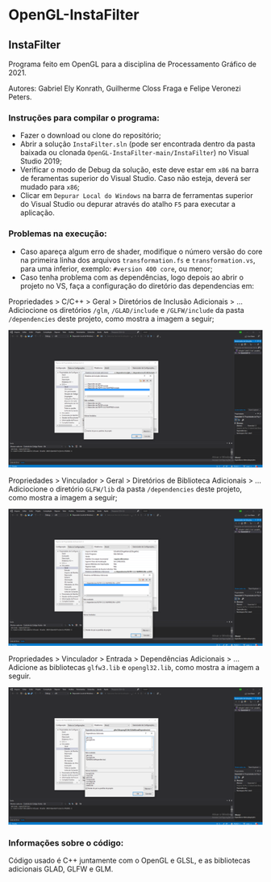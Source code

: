 # OpenGL-InstaFilter
## InstaFilter
Programa feito em OpenGL para a disciplina de Processamento Gráfico de 2021.

Autores: Gabriel Ely Konrath, Guilherme Closs Fraga e Felipe Veronezi Peters.

### Instruções para compilar o programa:
- Fazer o download ou clone do repositório;
- Abrir a solução `InstaFilter.sln` (pode ser encontrada dentro da pasta baixada ou clonada `OpenGL-InstaFilter-main/InstaFilter`) no Visual Studio 2019;
- Verificar o modo de Debug da solução, este deve estar em `x86` na barra de feramentas superior do Visual Studio. Caso não esteja, deverá ser mudado para `x86`;
- Clicar em `Depurar Local do Windows` na barra de ferramentas superior do Visual Studio ou depurar através do atalho `F5` para executar a aplicação.

### Problemas na execução:
* Caso apareça algum erro de shader, modifique o número versão do core na primeira linha dos arquivos `transformation.fs` e `transformation.vs`, para uma inferior, exemplo: `#version 400 core`, ou menor;
* Caso tenha problema com as dependências, logo depois ao abrir o projeto no VS, faça a configuração do diretório das dependencias em:

Propriedades > C/C++ > Geral > Diretórios de Inclusão Adicionais > ... Adiciocione os diretórios `/glm`, `/GLAD/include` e `/GLFW/include` da pasta `/dependencies` deste projeto, como mostra a imagem a seguir;

![C-Geral](readme_images/C-Geral.png)

Propriedades > Vinculador > Geral > Diretórios de Biblioteca Adicionais > ... Adiciocione o diretório `GLFW/lib` da pasta `/dependencies` deste projeto, como mostra a imagem a seguir;

![Vinculador-Geral](readme_images/Vinculador-Geral.png)

Propriedades > Vinculador > Entrada > Dependências Adicionais > ... Adicione as bibliotecas `glfw3.lib` e `opengl32.lib`, como mostra a imagem a seguir.

![Vinculador-Entrada](readme_images/Vinculador-Entrada.png)

### Informações sobre o código:
Código usado é C++ juntamente com o OpenGL e GLSL, e as bibliotecas adicionais GLAD, GLFW e GLM.
